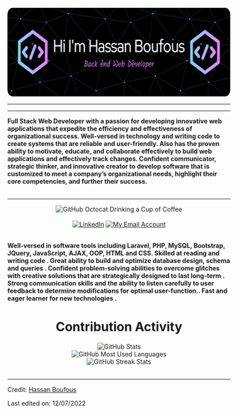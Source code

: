 <div>
    <p align="center">
     <a href="https://github.com/hassanboufous"><img width="100%" height="200px" src="./mygithub-header.png" /></a></p> <hr><hr>
    <strong >               Full Stack Web Developer with a passion for developing innovative web applications that expedite the efficiency and effectiveness of organizational success. Well-versed in technology and writing code to create systems that are reliable and user-friendly. Also has the proven ability to motivate, educate, and collaborate effectively to build web applications and effectively track changes. Confident communicator, strategic thinker, and innovative creator to develop software that is customized to meet a company’s organizational needs, highlight their core competencies, and further their success.<br><br></strong><hr>
    <div align=center>
        <img src="https://raw.githubusercontent.com/engsahaly/engsahaly/main/code.gif" alt="GitHub Octocat Drinking a Cup of Coffee" height="400">
    </div>
    <br>
    <div align=center>
        <a href="https://www.linkedin.com/in/hassan-boufous/"><img src="https://img.shields.io/badge/Linkedin-0077b5?style=flat&logo=linkedin" alt="LinkedIn" /></a>
        <a href="mailto:mrhassanboufous@outlook.com"><img src="https://img.shields.io/badge/Email-My%20Email%20Address-orange" alt="My Email Account" /></a>
    </div>
    <div align=left>
        <br>
        <p>
            <strong>
                Well-versed in software tools including Laravel, PHP, MySQL, Bootstrap, JQuery, JavaScript, AJAX, OOP, HTML and CSS. Skilled at reading and writing code . Great ability to build and optimize database design, schema and queries . Confident problem-solving abilities to overcome glitches with creative solutions that are strategically designed to last long-term . Strong communication skills and the ability to listen carefully to user feedback to determine modifications for optimal user-function.. Fast and eager learner for new technologies . 
            </strong>
        </p>
    </div>
    <div align=center>
        <h1>Contribution Activity</h1>
        <img src="https://github-readme-stats.vercel.app/api?username=hassanboufous&title_color=6FDA44&text_color=FFFFFF&show_icons=true&icon_color=6FDA44&include_all_commits=true&count_private=true&theme=dark" alt="GitHub Stats" height="200" width="100%" />
        <br>
        <img src="https://github-readme-stats.vercel.app/api/top-langs?username=hassanboufous&layout=compact&title_color=6FDA44&text_color=FFFFFF&theme=dark" alt="GitHub Most Used Languages" height="200" />
        <br>
        <img src="https://github-readme-streak-stats.herokuapp.com/?user=hassanboufous&theme=dark&date_format=j%20M%5B%20Y%5D&currStreakLabel=6FDA44&fire=6FDA44&ring=6FDA44" alt="GitHub Streak Stats" height="200" />
        <br>
        <br>
    </div>
</div>

------

Credit: [Hassan Boufous](https://github.com/engsahaly)

Last edited on: 12/07/2022
